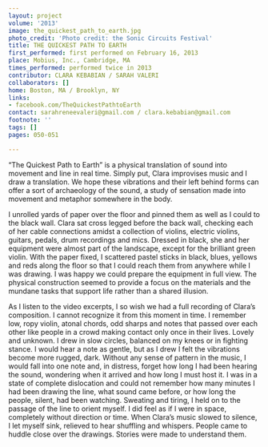 ```yaml
---
layout: project
volume: '2013'
image: the_quickest_path_to_earth.jpg
photo_credit: 'Photo credit: the Sonic Circuits Festival'
title: THE QUICKEST PATH TO EARTH
first_performed: first performed on February 16, 2013
place: Mobius, Inc., Cambridge, MA
times_performed: performed twice in 2013
contributor: CLARA KEBABIAN / SARAH VALERI
collaborators: []
home: Boston, MA / Brooklyn, NY
links:
- facebook.com/TheQuickestPathtoEarth
contact: sarahreneevaleri@gmail.com / clara.kebabian@gmail.com
footnote: ''
tags: []
pages: 050-051

---
```


“The Quickest Path to Earth” is a physical translation of sound into movement and line in real time. Simply put, Clara improvises music and I draw a translation. We hope these vibrations and their left behind forms can offer a sort of archaeology of the sound, a study of sensation made into movement and metaphor somewhere in the body.

I unrolled yards of paper over the floor and pinned them as well as I could to the black wall. Clara sat cross legged before the back wall, checking each of her cable connections amidst a collection of violins, electric violins, guitars, pedals, drum recordings and mics. Dressed in black, she and her equipment were almost part of the landscape, except for the brilliant green violin. With the paper fixed, I scattered pastel sticks in black, blues, yellows and reds along the floor so that I could reach them from anywhere while I was drawing. I was happy we could prepare the equipment in full view. The physical construction seemed to provide a focus on the materials and the mundane tasks that support life rather than a shared illusion.

As I listen to the video excerpts, I so wish we had a full recording of Clara’s composition. I cannot recognize it from this moment in time. I remember low, ropy violin, atonal chords, odd sharps and notes that passed over each other like people in a crowd making contact only once in their lives. Lovely and unknown. I drew in slow circles, balanced on my knees or in fighting stance. I would hear a note as gentle, but as I drew I felt the vibrations become more rugged, dark. Without any sense of pattern in the music, I would fall into one note and, in distress, forget how long I had been hearing the sound, wondering when it arrived and how long I must host it. I was in a state of complete dislocation and could not remember how many minutes I had been drawing the line, what sound came before, or how long the people, silent, had been watching. Sweating and tiring, I held on to the passage of the line to orient myself. I did feel as if I were in space, completely without direction or time. When Clara’s music slowed to silence, I let myself sink, relieved to hear shuffling and whispers. People came to huddle close over the drawings. Stories were made to understand them.

